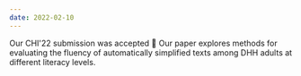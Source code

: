 ```yaml
---
date: 2022-02-10 
---
```


Our CHI'22 submission was accepted 🎉 Our paper explores methods for evaluating the fluency of automatically simplified texts among DHH adults at different literacy levels.
